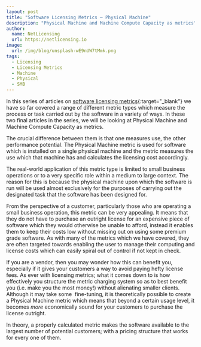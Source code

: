 ```yaml
---
layout: post
title: "Software Licensing Metrics – Physical Machine"
description: "Physical Machine and Machine Compute Capacity as metrics"
author:
  name: NetLicensing
  url: https://netlicensing.io
image:
  url: /img/blog/unsplash-wE9nUW7tMmk.png
tags:
  - Licensing
  - Licensing Metrics
  - Machine
  - Physical
  - SMB
---
```


In this series of articles on [software licensing metrics](https://www.google.com/search?q=site%3Anetlicensing.io%20Software%20Licensing%20Metrics "Software Licensing Metrics"){:target="_blank"} we have so far covered a range of different metric types which measure the process or task carried out by the software in a variety of ways. In these two final articles in the series, we will be looking at Physical Machine and Machine Compute Capacity as metrics.

The crucial difference between them is that one measures use, the other performance potential. The Physical Machine metric is used for software which is installed on a single physical machine and the metric measures the use which that machine has and calculates the licensing cost accordingly.

The real-world application of this metric type is limited to small business operations or to a very specific role within a medium to large context. The reason for this is because the physical machine upon which the software is run will be used almost exclusively for the purposes of carrying out the designated task that the software has been designed for.

From the perspective of a customer, particularly those who are operating a small business operation, this metric can be very appealing. It means that they do not have to purchase an outright license for an expensive piece of software which they would otherwise be unable to afford, instead it enables them to keep their costs low without missing out on using some premium grade software. As with many of the metrics which we have covered, they are often targeted towards enabling the user to manage their computing and license costs which can easily spiral out of control if not kept in check.

If you are a vendor, then you may wonder how this can benefit you, especially if it gives your customers a way to avoid paying hefty license fees. As ever with licensing metrics; what it comes down to is how effectively you structure the metric charging system so as to best benefit you (i.e. make you the most money!) without alienating smaller clients. Although it may take some  fine-tuning, it is theoretically possible to create a Physical Machine metric which means that beyond a certain usage level, it becomes _more_ economically sound for your customers to purchase the license outright.

In theory, a properly calculated metric makes the software available to the largest number of potential customers; with a pricing structure that works for every one of them.
